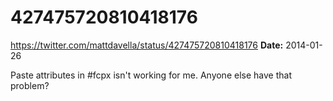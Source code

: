 # 427475720810418176
https://twitter.com/mattdavella/status/427475720810418176
**Date:** 2014-01-26

Paste attributes in #fcpx isn't working for me. Anyone else have that problem?
